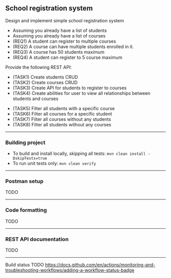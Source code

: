 <h2>School registration system</h2>

Design and implement simple school registration system

- Assuming you already have a list of students
- Assuming you already have a list of courses
- (REQ1) A student can register to multiple courses
- (REQ2) A course can have multiple students enrolled in it.
- (REQ3) A course has 50 students maximum
- (REQ4) A student can register to 5 course maximum

Provide the following REST API:

- (TASK1) Create students CRUD
- (TASK2) Create courses CRUD
- (TASK3) Create API for students to register to courses
- (TASK4) Create abilities for user to view all relationships between students and courses

+ (TASK5) Filter all students with a specific course
+ (TASK6) Filter all courses for a specific student
+ (TASK7) Filter all courses without any students
+ (TASK8) Filter all students without any courses

-----------------------------------------------------------------------

<h3>Building project</h3>

* To build and install locally, skipping all tests: `mvn clean install -DskipTests=true`
* To run unit tests only: `mvn clean verify`

-----------------------------------------------------------------------

<h3>Postman setup</h3>
TODO

-----------------------------------------------------------------------

<h3>Code formatting</h3>
TODO

-----------------------------------------------------------------------

<h3>REST API documentation</h3>
TODO

-----------------------------------------------------------------------

Build status TODO
https://docs.github.com/en/actions/monitoring-and-troubleshooting-workflows/adding-a-workflow-status-badge